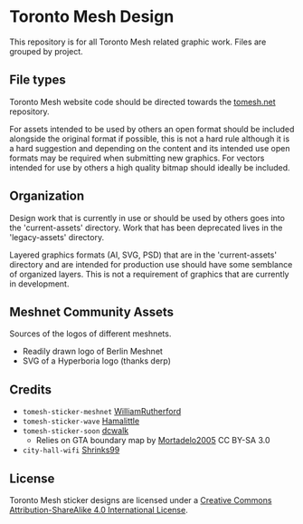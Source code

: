 # Toronto Mesh Design

This repository is for all Toronto Mesh related graphic work.  Files are grouped by project.

## File types

Toronto Mesh website code should be directed towards the [tomesh.net](https://github.com/tomeshnet/tomesh.net) repository.

For assets intended to be used by others an open format should be included alongside the original format if possible, this is not a hard rule although it is a hard suggestion and depending on the content and its intended use open formats may be required when submitting new graphics.  For vectors intended for use by others a high quality bitmap should ideally be included.

## Organization

Design work that is currently in use or should be used by others goes into the 'current-assets' directory.  Work that has been deprecated lives in the 'legacy-assets' directory.

Layered graphics formats (AI, SVG, PSD) that are in the 'current-assets' directory and are intended for production use should have some semblance of organized layers.  This is not a requirement of graphics that are currently in development.

## Meshnet Community Assets

Sources of the logos of different meshnets.

- Readily drawn logo of Berlin Meshnet
- SVG of a Hyperboria logo (thanks derp)

## Credits

- `tomesh-sticker-meshnet` [WilliamRutherford](https://github.com/WilliamRutherford)
- `tomesh-sticker-wave` [Hamalittle](https://github.com/Hamalittle)
- `tomesh-sticker-soon` [dcwalk](https://github.com/dcwalk)
  - Relies on GTA boundary map by [Mortadelo2005](https://en.wikipedia.org/wiki/File:Greater_toronto_area_map.svg) CC BY-SA 3.0
- `city-hall-wifi` [Shrinks99](https://github.com/Shrinks99)

## License

Toronto Mesh sticker designs are licensed under a <a rel="license" href="http://creativecommons.org/licenses/by-sa/4.0/">Creative Commons Attribution-ShareAlike 4.0 International License</a>.
